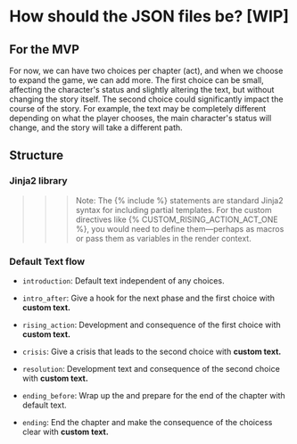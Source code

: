 # How should the JSON files be? [WIP]

## For the MVP
For now, we can have two choices per chapter (act), and when we choose to expand the game, we can add more.
The first choice can be small, affecting the character's status and slightly altering the text, but without changing the story itself.
The second choice could significantly impact the course of the story. For example, the text may be completely different depending on what the player chooses, the main character's status will change, and the story will take a different path.


## Structure

### Jinja2 library

>>> Note: The {% include %} statements are standard Jinja2 syntax for including partial templates. For the custom directives like {% CUSTOM_RISING_ACTION_ACT_ONE %}, you would need to define them—perhaps as macros or pass them as variables in the render context.

### Default Text flow

- `introduction`: 
    Default text independent of any choices.

- `intro_after`: 
    Give a hook for the next phase and the first choice with **custom text.**

- `rising_action`: 
    Development and consequence of the first choice with **custom text.**

- `crisis`: 
    Give a crisis that leads to the second choice with **custom text.**     

- `resolution`: 
    Development text and consequence of the second choice with **custom text.**                         

- `ending_before`: 
    Wrap up the and prepare for the end of the chapter with default text.

- `ending`: 
    End the chapter and make the consequence of the choicess clear with **custom text.**
